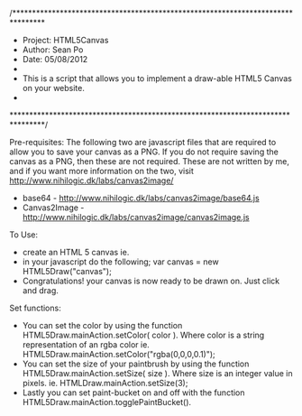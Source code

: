/********************************************************************************
* Project: HTML5Canvas
* Author: Sean Po
* Date: 05/08/2012
*
* This is a script that allows you to implement a draw-able HTML5 Canvas on your website.
*
********************************************************************************/

Pre-requisites:
 The following two are javascript files that are required to allow you to save your canvas as a PNG. If you do not require saving the canvas as a PNG, then these are not required. These are not written by me, and if you want more information on the two, visit http://www.nihilogic.dk/labs/canvas2image/
 - base64 - http://www.nihilogic.dk/labs/canvas2image/base64.js
 - Canvas2Image - http://www.nihilogic.dk/labs/canvas2image/canvas2image.js

To Use:
 - create an HTML 5 canvas
   ie. <canvas id="canvas"> </canvas>
 - in your javascript do the following;
   var canvas = new HTML5Draw("canvas");
 - Congratulations! your canvas is now ready to be drawn on. Just click and drag.

Set functions:
 - You can set the color by using the function HTML5Draw.mainAction.setColor( color ). Where   color is a string representation of an rgba color
   ie. HTML5Draw.mainAction.setColor("rgba(0,0,0,0.1)");
 - You can set the size of your paintbrush by using the function HTML5Draw.mainAction.setSize( size ). Where size is an integer value in pixels.
   ie. HTMLDraw.mainAction.setSize(3);
 - Lastly you can set paint-bucket on and off with the function HTML5Draw.mainAction.togglePaintBucket().  


